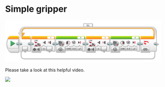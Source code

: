 # Simple gripper

![Gripper](Gripper.png)

Please take a look at this helpful video.

[![](http://img.youtube.com/vi/d6LPX05cv4w/0.jpg)](http://www.youtube.com/watch?v=d6LPX05cv4w "Touch sensor")
